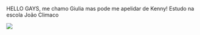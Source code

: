 HELLO GAYS, me chamo Giulia mas pode me apelidar de Kenny!
Estudo na escola João Climaco

![](https://media1.tenor.com/m/fS2VWhhKhU4AAAAC/rei-ayanami-rei.gif)
